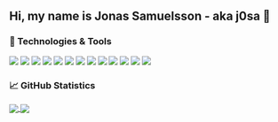 ## Hi, my name is Jonas Samuelsson - aka j0sa 👋

### 🧰 Technologies & Tools
![](https://img.shields.io/badge/OS-Linux-informational?style=flat-square&logo=linux&logoColor=pink&color=purple)
![](https://img.shields.io/badge/Editor-Vim-informational?style=flat-square&logo=vim&logoColor=white&color=purple)
![](https://img.shields.io/badge/Editor-VSCode-informational?style=flat-square&logo=visualstudiocode&logoColor=white&color=purple)
![](https://img.shields.io/badge/Code-C-informational?style=flat-square&logo=c&logoColor=white&color=purple)
![](https://img.shields.io/badge/Code-C++-informational?style=flat-square&logo=cplusplus&logoColor=white&color=purple)
![](https://img.shields.io/badge/Code-C_Sharp-informational?style=flat-square&logo=csharp&logoColor=white&color=purple)
![](https://img.shields.io/badge/Code-JavaScript-informational?style=flat-square&logo=javascript&logoColor=white&color=purple)
![](https://img.shields.io/badge/Code-Python-informational?style=flat-square&logo=python&logoColor=white&color=purple)
![](https://img.shields.io/badge/Code-Java-informational?style=flat-square&logo=java&logoColor=white&color=purple)
![](https://img.shields.io/badge/Shell-Bash-informational?style=flat-square&logo=gnubash&logoColor=white&color=purple)
![](https://img.shields.io/badge/Tools-MySQL-informational?style=flat-square&logo=mysql&logoColor=white&color=purple)
![](https://img.shields.io/badge/Tools-Microsoft_SQL_Server-informational?style=flat-square&logo=microsoftsqlserver&logoColor=white&color=purple)
![](https://img.shields.io/badge/Tools-SQLite-informational?style=flat-square&logo=sqlite&logoColor=white&color=purple)

<!--
[![My Top Lanugages](https://github-readme-stats.vercel.app/api/top-langs/?username=j0sa&theme=dark)](https://github.com/anuraghazra/github-readme-stats)
[![My GitHub Stats](https://github-readme-stats.vercel.app/api?username=j0sa&count_private=true&show_icons=true&theme=dark)](https://github.com/anuraghazra/github-readme-stats)
-->

### &#x1f4c8; GitHub Statistics
<a href="https://github.com/j0sa/j0sa">
  <img align="center" src="https://github-readme-stats.vercel.app/api/top-langs/?username=j0sa&theme=nightowl&langs_count=3&hide_border=true" />
</a>
<a href="https://github.com/j0sa/j0sa">
  <img align="center" src="https://github-readme-stats.vercel.app/api?username=j0sa&count_private=true&show_icons=true&theme=nightowl&line_height=27&hide_border=true" />
</a>

<!--
**j0sa/j0sa** is a ✨ _special_ ✨ repository because its `README.md` (this file) appears on your GitHub profile.

Here are some ideas to get you started:

- 🔭 I’m currently working on ...
- 🌱 I’m currently learning ...
- 👯 I’m looking to collaborate on ...
- 🤔 I’m looking for help with ...
- 💬 Ask me about ...
- 📫 How to reach me: ...
- 😄 Pronouns: ...
- ⚡ Fun fact: ...
-->
